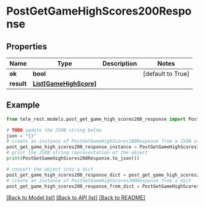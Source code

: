 # PostGetGameHighScores200Response


## Properties

Name | Type | Description | Notes
------------ | ------------- | ------------- | -------------
**ok** | **bool** |  | [default to True]
**result** | [**List[GameHighScore]**](GameHighScore.md) |  | 

## Example

```python
from tele_rest.models.post_get_game_high_scores200_response import PostGetGameHighScores200Response

# TODO update the JSON string below
json = "{}"
# create an instance of PostGetGameHighScores200Response from a JSON string
post_get_game_high_scores200_response_instance = PostGetGameHighScores200Response.from_json(json)
# print the JSON string representation of the object
print(PostGetGameHighScores200Response.to_json())

# convert the object into a dict
post_get_game_high_scores200_response_dict = post_get_game_high_scores200_response_instance.to_dict()
# create an instance of PostGetGameHighScores200Response from a dict
post_get_game_high_scores200_response_from_dict = PostGetGameHighScores200Response.from_dict(post_get_game_high_scores200_response_dict)
```
[[Back to Model list]](../README.md#documentation-for-models) [[Back to API list]](../README.md#documentation-for-api-endpoints) [[Back to README]](../README.md)


